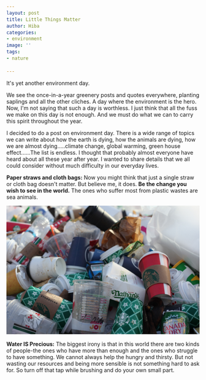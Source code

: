 ```yaml
---
layout: post
title: Little Things Matter
author: Hiba
categories:
- environment
image: ''
tags:
- nature

---
```

It's yet another environment day.

We see the once-in-a-year greenery posts and quotes everywhere, planting saplings and all the other cliches. A day where the environment is the hero. Now, I'm not saying that such a day is worthless. I just think that all the fuss we make on this day is not enough. And we must do what we can to carry this spirit throughout the year.

I decided to do a post on environment day. There is a wide range of topics we can write about how the earth is dying, how the animals are dying, how we are almost dying.....climate change, global warming, green house effect......The list is endless. I thought that probably almost everyone have heard about all these year after year. I wanted to share details that we all could consider without much difficulty in our everyday lives.

**Paper straws and cloth bags:**                                                                   Now you might think that just a single straw or cloth bag doesn't matter. But believe me, it does. **Be the change you wish to see in the world.** The ones who suffer most from plastic wastes are sea animals.

![](/uploads/jasmin-sessler-5wfttm2cjei-unsplash.jpg)

**Water IS Precious:**                                                                                               The biggest irony is that in this world there are two kinds of people-the ones who have more than enough and the ones who struggle to have something. We cannot always help the hungry and thirsty. But not wasting our resources and being more sensible is not something hard to ask for. So turn off that tap while brushing and do your own small part.